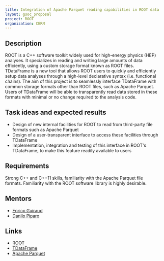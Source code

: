 ```yaml
---
title: Integration of Apache Parquet reading capabilities in ROOT data analyses
layout: gsoc_proposal
project: ROOT
organization: CERN
---
```


## Description
ROOT is a C++ software toolkit widely used for high-energy physics (HEP) analyses. It specializes in reading and writing large amounts of data efficiently, using a custom storage format known as ROOT files. TDataFrame is a new tool that allows ROOT users to quickly and efficiently setup data analyses through a high-level declarative syntax (i.e. functional chains).
The aim of this project is to seamlessly interface TDataFrame with common storage formats other than ROOT files, such as Apache Parquet. Users of TDataFrame will be able to transparently read data stored in these formats with minimal or no change required to the analysis code.

## Task ideas and expected results
 * Design of new internal facilities for ROOT to read from third-party file formats such as Apache Parquet
 * Design of a user-transparent interface to access these facilities through TDataFrame
 * Implementation, integration and testing of this interface in ROOT's TDataFrame, to make this feature readily available to users

## Requirements
Strong C++ and C++11 skills, familiarity with the Apache Parquet file formats. Familiarity with the ROOT software library is highly desirable.

## Mentors
  * [Enrico Guiraud](mailto:enrico.guiraud@cern.ch)
  * [Danilo Piparo](mailto:danilo.piparo@cern.ch)

## Links
  * [ROOT](https://root.cern/)
  * [TDataFrame](https://root.cern.ch/doc/master/group__dataframe.html)
  * [Apache Parquet](https://parquet.apache.org/)
